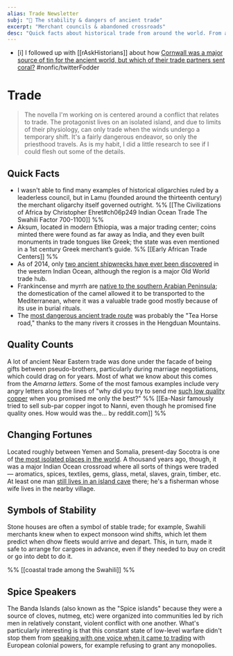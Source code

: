 ```yaml
---
alias: Trade Newsletter
subj: "📗 The stability & dangers of ancient trade"
excerpt: "Merchant councils & abandoned crossroads" 
desc: "Quick facts about historical trade from around the world. From ancient trade tongues to the dangers of rivers."
---
```


- [i] I followed up with [[rAskHistorians]] about how [Cornwall was a major source of tin for the ancient world, but which of their trade partners sent coral?](https://www.reddit.com/r/AskHistorians/comments/um16rg/cornwall_was_a_major_source_of_tin_for_the/) #nonfic/twitterFodder 

# Trade

> The novella I'm working on is centered around a conflict that relates to trade. The protagonist lives on an isolated island, and due to limits of their physiology, can only trade when the winds undergo a temporary shift. It's a fairly dangerous endeavor, so only the priesthood travels. As is my habit, I did a little research to see if I could flesh out some of the details. 

## Quick Facts
 
* I wasn't able to find many examples of historical oligarchies ruled by a leaderless council, but in Lamu (founded around the thirteenth century)  the merchant oligarchy itself governed outright. %% [[The Civilizations of Africa by Christopher Ehret#ch06p249 Indian Ocean Trade The Swahili Factor 700-1100]] %%
* Aksum, located in modern Ethiopia, was a major trading center; coins minted there were found as far away as India, and they even built monuments in trade tongues like Greek; the state was even mentioned in a 1st century Greek merchant’s guide. %% [[Early African Trade Centers]] %% 
 * As of 2014, only [two ancient shipwrecks have ever been discovered](https://link.springer.com/article/10.1007/s10814-014-9075-7) in the western Indian Ocean, although the region is a major Old World trade hub. 
* Frankincense and myrrh are [native to the southern Arabian Peninsula](https://www.mentalfloss.com/article/86338/8-trade-routes-shaped-world-history); the domestication of the camel allowed it to be transported to the Mediterranean, where it was a valuable trade good mostly because of its use in burial rituals. 
* The [most dangerous ancient trade route](https://roadsandkingdoms.com/2016/know-before-you-go-the-tea-horse-road/) was probably the "Tea Horse road," thanks to the many rivers it crosses in the Hengduan Mountains. 

## Quality Counts

A lot of ancient Near Eastern trade was done under the facade of being gifts between pseudo-brothers, particularly during marriage negotiations, which could drag on for years. Most of what we know about this comes from the _Amarna letters_. Some of the most famous examples include very angry letters along the lines of "why did you try to send me [such low quality copper](https://www.reddit.com/r/AskHistorians/comments/otxpx2/eanasir_famously_tried_to_sell_subpar_copper/h71qx4b/) when you promised me only the best?" %% [[Ea-Nasir famously tried to sell sub-par copper ingot to Nanni, even though he promised fine quality ones. How would was the... by reddit.com]] %%

## Changing Fortunes

Located roughly between Yemen and Somalia, present-day Socotra is one of [the most isolated places in the world](https://link.springer.com/article/10.1007/s10814-014-9075-7). A thousand years ago, though, it was a major Indian Ocean crossroad where all sorts of things were traded — aromatics, spices, textiles, gems, glass, metal, slaves, grain, timber, etc. At least one man [still lives in an island cave](https://www.bbc.com/travel/article/20211209-the-hermit-of-socotra-island) there; he's a fisherman whose wife lives in the nearby village.  

## Symbols of Stability

Stone houses are often a symbol of stable trade; for example, Swahili merchants knew when to expect monsoon wind shifts, which let them predict when dhow fleets would arrive and depart. This, in turn, made it safe to arrange for cargoes in advance, even if they needed to buy on credit or go into debt to do it. 

%% [[coastal trade among the Swahili]] %%

## Spice Speakers

The Banda Islands (also known as the "Spice islands" because they were a source of cloves, nutmeg, etc) were organized into communities led by rich men in relatively constant, violent conflict with one another.  What's particularly interesting is that this constant state of low-level warfare didn't stop them from [speaking with one voice when it came to trading](https://www.reddit.com/r/AskHistorians/comments/qexb8f/3d_times_the_charm_what_was_the_society_and/hi3sro0/) with European colonial powers, for example refusing to grant any monopolies. 
